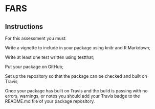 # FARS

## Instructions

For this assessment you must:

Write a vignette to include in your package using knitr and R Markdown;

Write at least one test written using testthat;

Put your package on GitHub;

Set up the repository so that the package can be checked and built on Travis;

Once your package has built on Travis and the build is passing with no errors, warnings, or notes you should add your Travis badge to the README.md file of your package repository.


